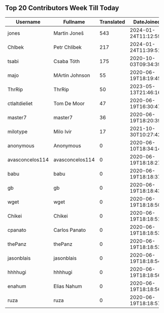## Top 20 Contributors Week Till Today ##
|Username|Fullname|Translated|DateJoined|Language|
|--------|--------|----------|----------|-------|
|jones|Martin Joneš|543|2024-01-24T11:12:59.|cs|
|Chlbek|Petr Chlíbek|217|2024-01-24T11:39:51.|cs|
|tsabi|Csaba Tóth|175|2020-10-03T09:34:39.|hu|
|majo|MArtin Johnson|55|2020-06-19T18:19:45Z|sv|
|ThrRip|ThrRip|50|2023-05-13T21:46:16.|zh_Hans|
|ctlaltdieliet|Tom De Moor|47|2020-06-19T16:30:47Z|nl|
|master7|master7|36|2020-06-19T18:20:39.|pl|
|milotype|Milo Ivir|17|2021-10-30T10:27:42.|hr|
|anonymous|Anonymous|0|2020-06-10T18:34:14.||
|avasconcelos114|avasconcelos114|0|2020-06-19T18:18:27Z||
|babu|babu|0|2020-06-19T18:18:37.||
|gb|gb|0|2020-06-19T18:18:43.||
|wget|wget|0|2020-06-19T18:18:50Z||
|Chikei|Chikei|0|2020-06-19T18:18:51Z||
|cpanato|Carlos Panato|0|2020-06-19T18:18:53Z||
|thePanz|thePanz|0|2020-06-19T18:18:53Z||
|jasonblais|jasonblais|0|2020-06-19T18:18:54Z||
|hhhhugi|hhhhugi|0|2020-06-19T18:18:56.||
|enahum|Elias  Nahum|0|2020-06-19T18:18:56Z|es|
|ruza|ruza|0|2020-06-19T18:18:57.||
